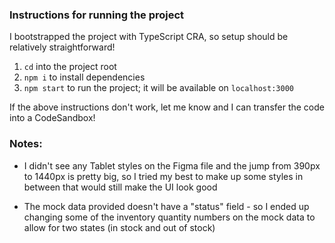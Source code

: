 ### Instructions for running the project

I bootstrapped the project with TypeScript CRA, so setup should be relatively straightforward!

1. `cd` into the project root
2. `npm i` to install dependencies
3. `npm start` to run the project; it will be available on `localhost:3000`

If the above instructions don't work, let me know and I can transfer the code into a CodeSandbox!

### Notes:

- I didn't see any Tablet styles on the Figma file and the jump from 390px to 1440px is pretty big, so I tried my best to make up some styles in between that would still make the UI look good

- The mock data provided doesn't have a "status" field - so I ended up changing some of the inventory quantity numbers on the mock data to allow for two states (in stock and out of stock)

<!-- TODO: I reached out to see if I'm supposed to stub the JSON data and create a server with my own API endpoints, but I haven't heard back quite yet. -->
